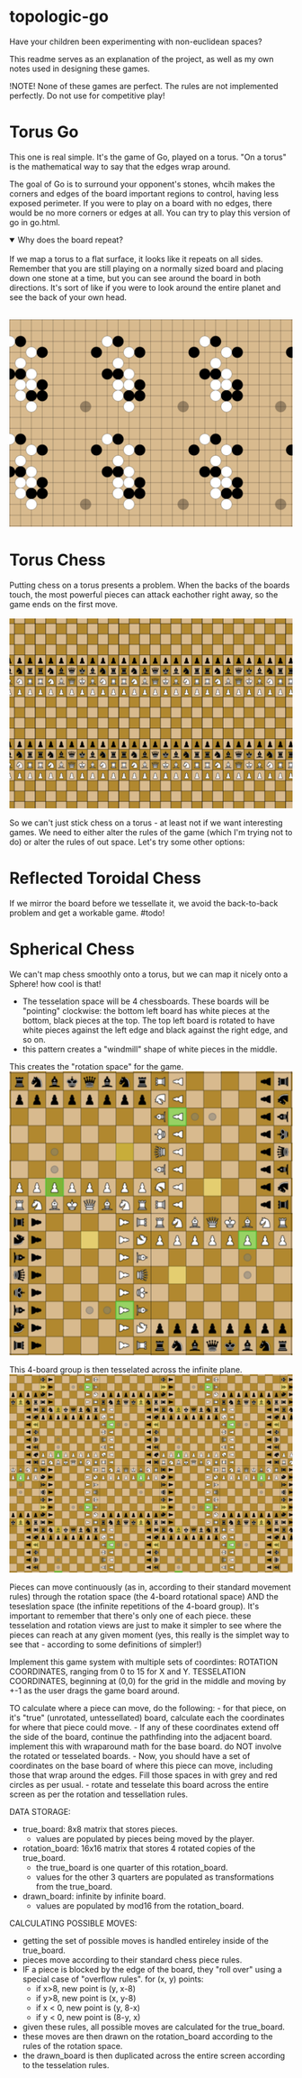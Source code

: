 # topologic-go

Have your children been experimenting with non-euclidean spaces?

This readme serves as an explanation of the project, as well as my own notes used in designing these games.

!NOTE! None of these games are perfect. The rules are not implemented perfectly. Do not use for competitive play!

# Torus Go

This one is real simple. It's the game of Go, played on a torus. "On a torus" is the mathematical way to say that the edges wrap around.

The goal of Go is to surround your opponent's stones, whcih makes the corners and edges of the board important regions to control, having less exposed perimeter. If you were to play on a board with no edges, there would be no more corners or edges at all. You can try to play this version of go in go.html.

<details open>
<summary>Why does the board repeat?</summary>
<br>
If we map a torus to a flat surface, it looks like it repeats on all sides. Remember that you are still playing on a normally sized board and placing down one stone at a time, but you can see around the board in both directions. It's sort of like if you were to look around the entire planet and see the back of your own head. 
</details>
<br>

![Toroidal Go.](./screenshots/torus_go/torus_go.png)

# Torus Chess

Putting chess on a torus presents a problem. When the backs of the boards touch, the most powerful pieces can attack eachother right away, so the game ends on the first move.
<br>
<br>
![The problem with toroidal chess](./screenshots/torus_chess/torus_chess.png)

So we can't just stick chess on a torus - at least not if we want interesting games. We need to either alter the rules of the game (which I'm trying not to do) or alter the rules of out space. Let's try some other options:

# Reflected Toroidal Chess

If we mirror the board before we tessellate it, we avoid the back-to-back problem and get a workable game. 
#todo! 

# Spherical Chess

We can't map chess smoothly onto a torus, but we can map it nicely onto a Sphere! how cool is that! 

- The tesselation space will be 4 chessboards. These boards will be "pointing" clockwise: the bottom left board has white pieces at the bottom, black pieces at the top. The top left board is rotated to have white pieces against the left edge and black against the right edge, and so on.
- this pattern creates a "windmill" shape of white pieces in the middle.

This creates the "rotation space" for the game.
![rotation space](./screenshots/spherical_chess/rotation_space.png)

This 4-board group is then tesselated across the infinite plane.
![tesselation space](./screenshots/spherical_chess/tessellation_space.png)

Pieces can move continuously (as in, according to their standard movement rules) through the rotation space (the 4-board rotational space) AND the teseslation space (the infinite repetitions of the 4-board group). It's important to remember that there's only one of each piece. these tesselation and rotation views are just to make it simpler to see where the pieces can reach at any given moment (yes, this really is the simplet way to see that - according to some definitions of simpler!)

Implement this game system with multiple sets of coordintes:
ROTATION COORDINATES, ranging from 0 to 15 for X and Y.
TESSELATION COORDINATES, beginning at (0,0) for the grid in the middle and moving by +-1 as the user drags the game board around.

TO calculate where a piece can move, do the following: - for that piece, on it's "true" (unrotated, untessellated) board, calculate each the coordinates for where that piece could move. - If any of these coordinates extend off the side of the board, continue the pathfinding into the adjacent board. implement this with wraparound math for the base board. do NOT involve the rotated or tesselated boards. - Now, you should have a set of coordinates on the base board of where this piece can move, including those that wrap around the edges. Fill those spaces in with grey and red circles as per usual. - rotate and tesselate this board across the entire screen as per the rotation and tessellation rules.

DATA STORAGE:

- true_board: 8x8 matrix that stores pieces.
  - values are populated by pieces being moved by the player.
- rotation_board: 16x16 matrix that stores 4 rotated copies of the true_board.
  - the true_board is one quarter of this rotation_board.
  - values for the other 3 quarters are populated as transformations from the true_board.
- drawn_board: infinite by infinite board.
  - values are populated by mod16 from the rotation_board.

CALCULATING POSSIBLE MOVES:

- getting the set of possible moves is handled entireley inside of the true_board.
- pieces move according to their standard chess piece rules.
- IF a piece is blocked by the edge of the board, they "roll over" using a special case of "overflow rules". for (x, y) points:
  - if x>8, new point is (y, x-8)
  - if y>8, new point is (x, y-8)
  - if x < 0, new point is (y, 8-x)
  - if y < 0, new point is (8-y, x)
- given these rules, all possible moves are calculated for the true_board.
- these moves are then drawn on the rotation_board according to the rules of the rotation space.
- the drawn_board is then duplicated across the entire screen according to the tesselation rules.
